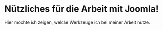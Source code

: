 # Nützliches für die Arbeit mit Joomla!

Hier möchte ich zeigen, welche Werkzeuge ich bei meiner Arbeit nutze.

